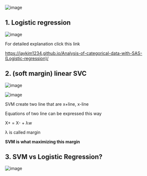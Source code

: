 
![image](https://user-images.githubusercontent.com/78076248/125557975-eb0d6878-6138-4c20-8eda-04ceb0d31c60.png)

## 1. Logistic regression

![image](https://user-images.githubusercontent.com/78076248/125557979-fe58ee4d-ca89-4be7-ae97-d4d5e1e7c098.png)



For detailed explanation click this link

https://jaykim1234.github.io/Analysis-of-categorical-data-with-SAS-(Logistic-regression)/



 

## 2. (soft margin) linear SVC



![image](https://user-images.githubusercontent.com/78076248/125557993-bb274155-2726-4db5-8e58-0d90e35c257b.png)

![image](https://user-images.githubusercontent.com/78076248/125557999-3f7581ff-8402-4b6d-942f-140d864b52aa.png)

SVM create two line that are x+line, x-line

Equations of two line can be expressed this way

X+ = X- + λw

λ is called margin

**SVM is what maximizing this margin**

 



## 3. SVM vs Logistic Regression?

![image](https://user-images.githubusercontent.com/78076248/125558051-e6684404-6616-4871-ad93-d6eb9d91ecda.png)


